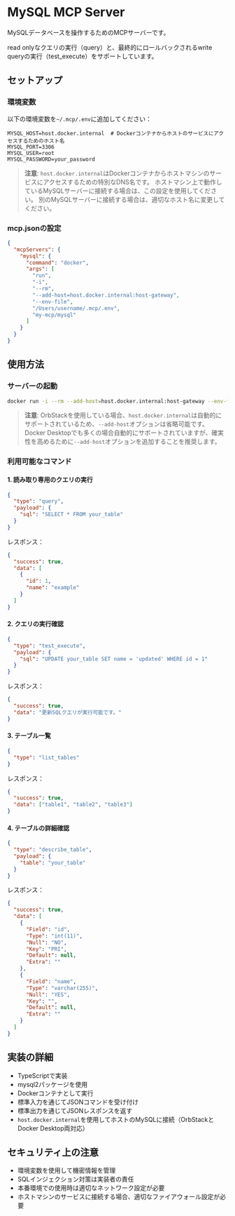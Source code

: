 # MySQL MCP Server

MySQLデータベースを操作するためのMCPサーバーです。

read onlyなクエリの実行（query）と、最終的にロールバックされるwrite queryの実行（test_execute）をサポートしています。

## セットアップ

### 環境変数

以下の環境変数を`~/.mcp/.env`に追加してください：

```
MYSQL_HOST=host.docker.internal  # Dockerコンテナからホストのサービスにアクセスするためのホスト名
MYSQL_PORT=3306
MYSQL_USER=root
MYSQL_PASSWORD=your_password
```

> **注意**: `host.docker.internal`はDockerコンテナからホストマシンのサービスにアクセスするための特別なDNS名です。
> ホストマシン上で動作しているMySQLサーバーに接続する場合は、この設定を使用してください。
> 別のMySQLサーバーに接続する場合は、適切なホスト名に変更してください。

### mcp.jsonの設定

```json
{
  "mcpServers": {
    "mysql": {
      "command": "docker",
      "args": [
        "run",
        "-i",
        "--rm",
        "--add-host=host.docker.internal:host-gateway",
        "--env-file",
        "/Users/username/.mcp/.env",
        "my-mcp/mysql"
      ]
    }
  }
}
```

## 使用方法

### サーバーの起動

```sh
docker run -i --rm --add-host=host.docker.internal:host-gateway --env-file ~/.mcp/.env my-mcp/mysql
```

> **注意**: OrbStackを使用している場合、`host.docker.internal`は自動的にサポートされているため、`--add-host`オプションは省略可能です。
> Docker Desktopでも多くの場合自動的にサポートされていますが、確実性を高めるために`--add-host`オプションを追加することを推奨します。

### 利用可能なコマンド

#### 1. 読み取り専用のクエリの実行

```json
{
  "type": "query",
  "payload": {
    "sql": "SELECT * FROM your_table"
  }
}
```

レスポンス：
```json
{
  "success": true,
  "data": [
    {
      "id": 1,
      "name": "example"
    }
  ]
}
```

#### 2. クエリの実行確認

```json
{
  "type": "test_execute",
  "payload": {
    "sql": "UPDATE your_table SET name = 'updated' WHERE id = 1"
  }
}
```

レスポンス：
```json
{
  "success": true,
  "data": "更新SQLクエリが実行可能です。"
}
```

#### 3. テーブル一覧

```json
{
  "type": "list_tables"
}
```

レスポンス：
```json
{
  "success": true,
  "data": ["table1", "table2", "table3"]
}
```

#### 4. テーブルの詳細確認

```json
{
  "type": "describe_table",
  "payload": {
    "table": "your_table"
  }
}
```

レスポンス：
```json
{
  "success": true,
  "data": [
    {
      "Field": "id",
      "Type": "int(11)",
      "Null": "NO",
      "Key": "PRI",
      "Default": null,
      "Extra": ""
    },
    {
      "Field": "name",
      "Type": "varchar(255)",
      "Null": "YES",
      "Key": "",
      "Default": null,
      "Extra": ""
    }
  ]
}
```

## 実装の詳細

- TypeScriptで実装
- mysql2パッケージを使用
- Dockerコンテナとして実行
- 標準入力を通じてJSONコマンドを受け付け
- 標準出力を通じてJSONレスポンスを返す
- `host.docker.internal`を使用してホストのMySQLに接続（OrbStackとDocker Desktop両対応）

## セキュリティ上の注意

- 環境変数を使用して機密情報を管理
- SQLインジェクション対策は実装者の責任
- 本番環境での使用時は適切なネットワーク設定が必要
- ホストマシンのサービスに接続する場合、適切なファイアウォール設定が必要
